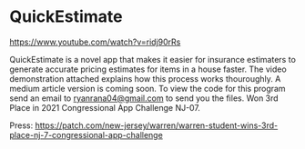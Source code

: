 # QuickEstimate

https://www.youtube.com/watch?v=ridj90rRs

QuickEstimate is a novel app that makes it easier for insurance estimaters to generate  accurate pricing estimates for items in a house faster. The video demonstration attached explains how this process works thouroughly. A medium article version is coming soon. To view the code for this program send an email to ryanrana04@gmail.com to send you the files. Won 3rd Place in 2021 Congressional App Challenge NJ-07.

Press: https://patch.com/new-jersey/warren/warren-student-wins-3rd-place-nj-7-congressional-app-challenge
